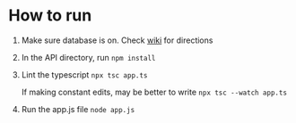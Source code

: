 # How to run

1. Make sure database is on. Check [wiki](https://github.com/PatheticApathy/Quarrel/wiki/The-Quarrel-Database) for directions
2. In the API directory, run
   `npm install`
3. Lint the typescript
   `npx tsc app.ts`

   If making constant edits, may be better to write
   `npx tsc --watch app.ts`

4. Run the app.js file
   `node app.js`

